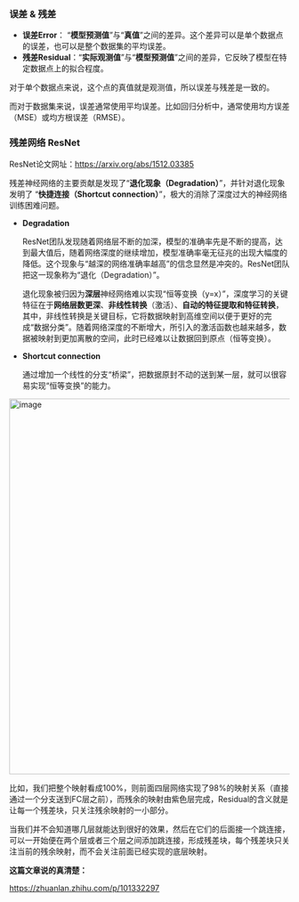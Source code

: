 ### 误差 & 残差
-  **误差Error**： “**模型预测值**”与“**真值**”之间的差异。这个差异可以是单个数据点的误差，也可以是整个数据集的平均误差。
-  **残差Residual**：“**实际观测值**”与“**模型预测值**”之间的差异，它反映了模型在特定数据点上的拟合程度。

对于单个数据点来说，这个点的真值就是观测值，所以误差与残差是一致的。

而对于数据集来说，误差通常使用平均误差。比如回归分析中，通常使用均方误差（MSE）或均方根误差（RMSE）。

### 残差网络 ResNet
ResNet论文网址：https://arxiv.org/abs/1512.03385

残差神经网络的主要贡献是发现了“**退化现象（Degradation）**”，并针对退化现象发明了 “**快捷连接（Shortcut connection）**”，极大的消除了深度过大的神经网络训练困难问题。
-  **Degradation**

   ResNet团队发现随着网络层不断的加深，模型的准确率先是不断的提高，达到最大值后，随着网络深度的继续增加，模型准确率毫无征兆的出现大幅度的降低。这个现象与“越深的网络准确率越高”的信念显然是冲突的。ResNet团队把这一现象称为“退化（Degradation）”。

   退化现象被归因为**深层**神经网络难以实现“恒等变换（y=x）”，深度学习的关键特征在于**网络层数更深**、**非线性转换**（激活）、**自动的特征提取和特征转换**，其中，非线性转换是关键目标，它将数据映射到高维空间以便于更好的完成“数据分类”。随着网络深度的不断增大，所引入的激活函数也越来越多，数据被映射到更加离散的空间，此时已经难以让数据回到原点（恒等变换）。
   
-  **Shortcut connection**

   通过增加一个线性的分支“桥梁”，把数据原封不动的送到某一层，就可以很容易实现“恒等变换”的能力。
<img width="675" alt="image" src="https://github.com/user-attachments/assets/a834adaa-a515-4a28-8a31-ab46d3178339">

   比如，我们把整个映射看成100%，则前面四层网络实现了98%的映射关系（直接通过一个分支送到FC层之前），而残余的映射由紫色层完成，Residual的含义就是让每一个残差块，只关注残余映射的一小部分。

   当我们并不会知道哪几层就能达到很好的效果，然后在它们的后面接一个跳连接，可以一开始便在两个层或者三个层之间添加跳连接，形成残差块，每个残差块只关注当前的残余映射，而不会关注前面已经实现的底层映射。



**这篇文章说的真清楚：**

https://zhuanlan.zhihu.com/p/101332297
